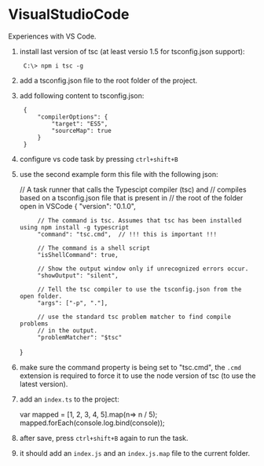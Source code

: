 # VisualStudioCode
Experiences with VS Code.


1. install last version of tsc (at least versio 1.5 for tsconfig.json support):

    	C:\> npm i tsc -g
   
2. add a tsconfig.json file to the root folder of the project.

3. add following content to tsconfig.json:

    	{
			"compilerOptions": {
				"target": "ES5",
			 	"sourceMap": true
	   		}
    	}

4. configure vs code task by pressing `ctrl+shift+B`

5. use the second example form this file with the following json:

	// A task runner that calls the Typescipt compiler (tsc) and 
	// compiles based on a tsconfig.json file that is present in
	// the root of the folder open in VSCode
	{
			"version": "0.1.0",
			
			// The command is tsc. Assumes that tsc has been installed using npm install -g typescript
			"command": "tsc.cmd",  // !!! this is important !!!
			
			// The command is a shell script
			"isShellCommand": true,
			
			// Show the output window only if unrecognized errors occur. 
			"showOutput": "silent",
			
			// Tell the tsc compiler to use the tsconfig.json from the open folder.
			"args": ["-p", "."],
			
			// use the standard tsc problem matcher to find compile problems
			// in the output.
			"problemMatcher": "$tsc"
	}
    
6. make sure the command property is being set to "tsc.cmd", the `.cmd` extension is required to force it to use the node version of tsc (to use the latest version).

7. add an `index.ts` to the project:

    var mapped = [1, 2, 3, 4, 5].map(n=> n / 5);
    mapped.forEach(console.log.bind(console));
    
8. after save, press `ctrl+shift+B` again to run the task.

9. it should add an `index.js` and an `index.js.map` file to the current folder.
